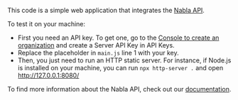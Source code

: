 This code is a simple web application that integrates the [Nabla API](https://docs.nabla.com).

To test it on your machine:
- First you need an API key. To get one, go to the [Console to create an organization](https://pro.nabla.com/copilot-api-signup) and create a Server API Key in API Keys.
- Replace the placeholder in `main.js` line 1 with your key.
- Then, you just need to run an HTTP static server.
  For instance, if Node.js is installed on your machine, you can run `npx http-server .` and open http://127.0.0.1:8080/

To find more information about the Nabla API, check out our [documentation](https://docs.nabla.com).
